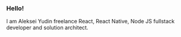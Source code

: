 ### Hello! 

I am Aleksei Yudin freelance React, React Native, Node JS fullstack developer and solution architect. 

